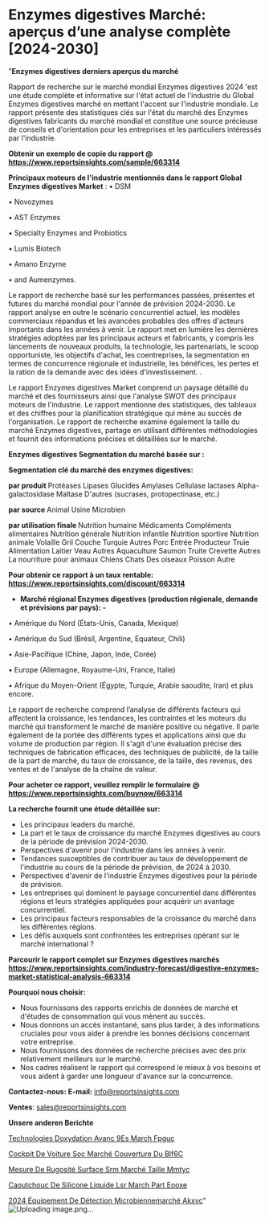 # Enzymes digestives Marché: aperçus d’une analyse complète [2024-2030]

"<strong>Enzymes digestives derniers aperçus du marché</strong>

Rapport de recherche sur le marché mondial Enzymes digestives 2024 'est une étude complète et informative sur l'état actuel de l'industrie du Global Enzymes digestives marché en mettant l'accent sur l'industrie mondiale. Le rapport présente des statistiques clés sur l'état du marché des Enzymes digestives fabricants du marché mondial et constitue une source précieuse de conseils et d'orientation pour les entreprises et les particuliers intéressés par l'industrie.

<strong>Obtenir un exemple de copie du rapport @ <a href=https://www.reportsinsights.com/sample/663314>https://www.reportsinsights.com/sample/663314</a></strong>

<strong>Principaux moteurs de l'industrie mentionnés dans le rapport Global Enzymes digestives Market</strong> :
• DSM

• Novozymes

• AST Enzymes

• Specialty Enzymes and Probiotics

• Lumis Biotech

• Amano Enzyme

• and Aumenzymes.

Le rapport de recherche basé sur les performances passées, présentes et futures du marché mondial pour l'année de prévision 2024-2030. Le rapport analyse en outre le scénario concurrentiel actuel, les modèles commerciaux répandus et les avancées probables des offres d'acteurs importants dans les années à venir. Le rapport met en lumière les dernières stratégies adoptées par les principaux acteurs et fabricants, y compris les lancements de nouveaux produits, la technologie, les partenariats, le scoop opportuniste, les objectifs d'achat, les coentreprises, la segmentation en termes de concurrence régionale et industrielle, les bénéfices, les pertes et la ration de la demande avec des idées d'investissement. .

Le rapport Enzymes digestives Market comprend un paysage détaillé du marché et des fournisseurs ainsi que l'analyse SWOT des principaux moteurs de l'industrie. Le rapport mentionne des statistiques, des tableaux et des chiffres pour la planification stratégique qui mène au succès de l'organisation. Le rapport de recherche examine également la taille du marché Enzymes digestives, partage en utilisant différentes méthodologies et fournit des informations précises et détaillées sur le marché.

<strong>Enzymes digestives Segmentation du marché basée sur :</strong>

<strong> Segmentation clé du marché des enzymes digestives: </strong>

<strong> par produit </strong>
Protéases
Lipases
Glucides
Amylases
Cellulase
lactases
Alpha-galactosidase
Maltase
D'autres (sucrases, protopectinase, etc.)

<strong> par source </strong>
Animal
Usine
Microbien

<strong> par utilisation finale </strong>
Nutrition humaine
Médicaments
Compléments alimentaires
Nutrition générale
Nutrition infantile
Nutrition sportive
Nutrition animale
Volaille
Gril
Couche
Turquie
Autres
Porc
Entrée
Producteur
Truie
Alimentation
Laitier
Veau
Autres
Aquaculture
Saumon
Truite
Crevette
Autres
La nourriture pour animaux
Chiens
Chats
Des oiseaux
Poisson
Autre

<strong>Pour obtenir ce rapport à un taux rentable: <a href=https://www.reportsinsights.com/discount/663314>https://www.reportsinsights.com/discount/663314</a></strong>
<ul>
  <li><strong>Marché régional Enzymes digestives (production régionale, demande et prévisions par pays): -</strong></li>
</ul>
• Amérique du Nord (États-Unis, Canada, Mexique)

• Amérique du Sud (Brésil, Argentine, Equateur, Chili)

• Asie-Pacifique (Chine, Japon, Inde, Corée)

• Europe (Allemagne, Royaume-Uni, France, Italie)

• Afrique du Moyen-Orient (Égypte, Turquie, Arabie saoudite, Iran) et plus encore.

Le rapport de recherche comprend l’analyse de différents facteurs qui affectent la croissance, les tendances, les contraintes et les moteurs du marché qui transforment le marché de manière positive ou négative. Il parle également de la portée des différents types et applications ainsi que du volume de production par région. Il s'agit d'une évaluation précise des techniques de fabrication efficaces, des techniques de publicité, de la taille de la part de marché, du taux de croissance, de la taille, des revenus, des ventes et de l'analyse de la chaîne de valeur.

<strong>Pour acheter ce rapport, veuillez remplir le formulaire @   <a href=https://www.reportsinsights.com/buynow/663314>https://www.reportsinsights.com/buynow/663314</a></strong>

<strong>La recherche fournit une étude détaillée sur:</strong>
<ul>
  <li>Les principaux leaders du marché.</li>
  <li>La part et le taux de croissance du marché Enzymes digestives au cours de la période de prévision 2024-2030.</li>
  <li>Perspectives d'avenir pour l'industrie dans les années à venir.</li>
  <li>Tendances susceptibles de contribuer au taux de développement de l'industrie au cours de la période de prévision, de 2024 à 2030.</li>
  <li>Perspectives d'avenir de l'industrie Enzymes digestives pour la période de prévision.</li>
  <li>Les entreprises qui dominent le paysage concurrentiel dans différentes régions et leurs stratégies appliquées pour acquérir un avantage concurrentiel.</li>
  <li>Les principaux facteurs responsables de la croissance du marché dans les différentes régions.</li>
  <li>Les défis auxquels sont confrontées les entreprises opérant sur le marché international ?</li>
</ul>

<strong>Parcourir le rapport complet sur Enzymes digestives marchés <a href=https://www.reportsinsights.com/industry-forecast/digestive-enzymes-market-statistical-analysis-663314>https://www.reportsinsights.com/industry-forecast/digestive-enzymes-market-statistical-analysis-663314</a></strong>

<strong>Pourquoi nous choisir:</strong>
<ul>
  <li>Nous fournissons des rapports enrichis de données de marché et d'études de consommation qui vous mènent au succès.</li>
  <li>Nous donnons un accès instantané, sans plus tarder, à des informations cruciales pour vous aider à prendre les bonnes décisions concernant votre entreprise.</li>
  <li>Nous fournissons des données de recherche précises avec des prix relativement meilleurs sur le marché.</li>
  <li>Nos cadres réalisent le rapport qui correspond le mieux à vos besoins et vous aident à garder une longueur d'avance sur la concurrence.</li>
</ul>
<strong>Contactez-nous:
</strong><strong>E-mail:</strong> <a href=mailto:info@reportsinsights.com>info@reportsinsights.com</a>

<strong>Ventes</strong>: <a href=mailto:sales@reportsinsights.com>sales@reportsinsights.com</a>

<strong>Unsere anderen Berichte</strong>

<a href=https://www.linkedin.com/pulse/technologies-doxydation-avanc%C3%A9es-march%C3%A9-fpguc/>Technologies Doxydation Avanc 9Es March Fpguc</a>

<a href=https://www.linkedin.com/pulse/cockpit-de-voiture-soc-marché-couverture-du-blf6c/>Cockpit De Voiture Soc Marché Couverture Du Blf6C</a>

<a href=https://www.linkedin.com/pulse/mesure-de-rugosité-surface-srm-marché-taille-mmtyc/>Mesure De Rugosité Surface Srm Marché Taille Mmtyc</a>

<a href=https://www.linkedin.com/pulse/caoutchouc-de-silicone-liquide-lsr-march%C3%A9-part-eooxe/>Caoutchouc De Silicone Liquide Lsr March Part Eooxe</a>

<a href=https://www.linkedin.com/pulse/2024-équipement-de-détection-microbiennemarché-akxvc/>2024 Équipement De Détection Microbiennemarché Akxvc</a>"
![Uploading image.png…]()
